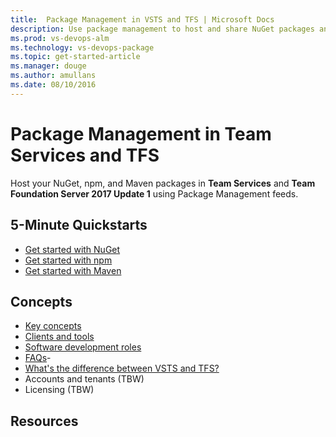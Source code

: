 ```yaml
---
title:  Package Management in VSTS and TFS | Microsoft Docs   
description: Use package management to host and share NuGet packages and npm modules with Visual Studio Team Services or Team Foundation Server
ms.prod: vs-devops-alm
ms.technology: vs-devops-package
ms.topic: get-started-article
ms.manager: douge
ms.author: amullans
ms.date: 08/10/2016
---
```


# Package Management in Team Services and TFS

Host your NuGet, npm, and Maven packages in **Team Services** and **Team Foundation Server 2017 Update 1** using Package Management feeds. 


## 5-Minute Quickstarts 

- [Get started with NuGet](get-started-nuget.md)  
- [Get started with npm](get-started-npm.md)   
- [Get started with Maven](get-started-maven.md)  

## Concepts  

- [Key concepts](../concepts.md)    
- [Clients and tools](../tools.md)     
- [Software development roles](../roles.md)   
- [FAQs](../faqs.md)- 
- [What's the difference between VSTS and TFS?](../about-vsts-tfs.md)  
- Accounts and tenants (TBW)  
- Licensing (TBW) 

## Resources

